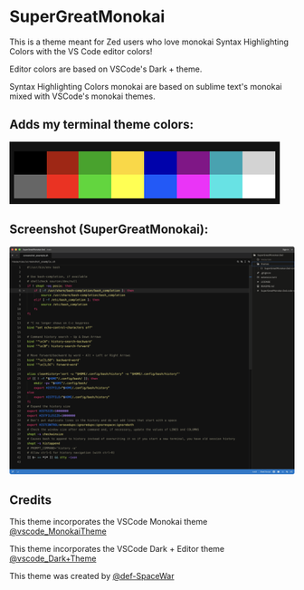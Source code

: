 # SuperGreatMonokai

This is a theme meant for Zed users who love monokai Syntax Highlighting Colors with the VS Code editor colors!

Editor colors are based on VSCode's Dark + theme.

Syntax Highlighting Colors monokai are based on sublime text's monokai mixed with VSCode's monokai themes.

## Adds my terminal theme colors:

<img src="./resources/Terminal-Colors.png">


## Screenshot (SuperGreatMonokai):

<img src="./resources/screenshot0.png">


## Credits

This theme incorporates the VSCode Monokai theme [@vscode_MonokaiTheme](https://github.com/microsoft/vscode/tree/main/extensions/theme-monokai)

This theme incorporates the VSCode Dark + Editor theme [@vscode_Dark+Theme](https://github.com/microsoft/vscode/)

This theme was created by [@def-SpaceWar](https://github.com/def-SpaceWar/sublime-monokai)